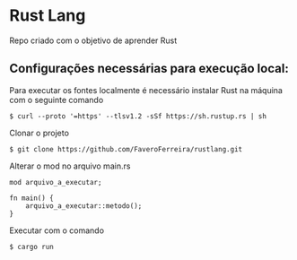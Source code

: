 # Rust Lang

Repo criado com o objetivo de aprender Rust

## Configurações necessárias para execução local: 

Para executar os fontes localmente é necessário instalar Rust na máquina com o seguinte comando

```
$ curl --proto '=https' --tlsv1.2 -sSf https://sh.rustup.rs | sh
```

Clonar o projeto

```
$ git clone https://github.com/FaveroFerreira/rustlang.git
```

Alterar o mod no arquivo main.rs

```
mod arquivo_a_executar;

fn main() {
    arquivo_a_executar::metodo();
}
```

Executar com o comando

```
$ cargo run
```